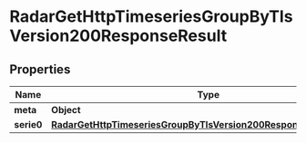 

# RadarGetHttpTimeseriesGroupByTlsVersion200ResponseResult


## Properties

| Name | Type | Description | Notes |
|------------ | ------------- | ------------- | -------------|
|**meta** | **Object** |  |  |
|**serie0** | [**RadarGetHttpTimeseriesGroupByTlsVersion200ResponseResultSerie0**](RadarGetHttpTimeseriesGroupByTlsVersion200ResponseResultSerie0.md) |  |  |



